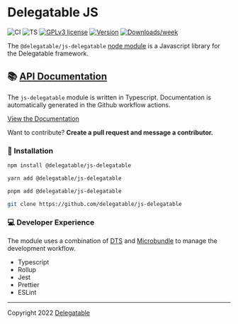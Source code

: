 # Delegatable JS

![CI](https://github.com/delegatable/js-delegatable/actions/workflows/main.yml/badge.svg)
![TS](https://badgen.net/badge/-/TypeScript?icon=typescript&label&labelColor=blue&color=555555)
[![GPLv3 license](https://img.shields.io/badge/License-MIT-blue.svg)](http://perso.crans.org/besson/LICENSE.html)
[![Version](https://img.shields.io/npm/v/@delegatable/js-delegatable.svg)](https://npmjs.org/package/@delegatable/js-delegatable)
[![Downloads/week](https://img.shields.io/npm/dw/@delegatable/js-delegatable.svg)](https://npmjs.org/package/@delegatable/js-delegatable)

The `@delegatable/js-delegatable` [node module](https://www.npmjs.com/package/@delegatable/js-delegatable) is a Javascript library for the Delegatable framework.

## 📚 [API Documentation](https://delegatable.github.io/js-delegatable/)

The `js-delegatable` module is written in Typescript. Documentation is automatically generated in the Github workflow actions.

[View the Documentation](https://delegatable.github.io/js-delegatable/)

Want to contribute? **Create a pull request and message a contributor.**

### 💾 Installation

```sh
npm install @delegatable/js-delegatable
```

```sh
yarn add @delegatable/js-delegatable
```

```sh
pnpm add @delegatable/js-delegatable
```

```sh
git clone https://github.com/delegatable/js-delegatable
```

### 💻 Developer Experience

The module uses a combination of [DTS](https://github.com/weiran-zsd/dts-cli) and [Microbundle](https://github.com/developit/microbundle) to manage the development workflow.

- Typescript
- Rollup
- Jest
- Prettier
- ESLint

<hr />

Copyright 2022 [Delegatable](https://twitter.com/delegatable)
